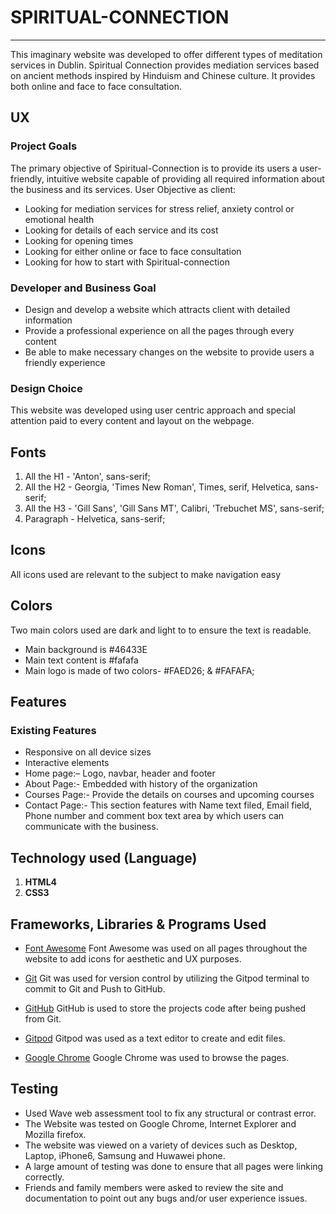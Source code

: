 # SPIRITUAL-CONNECTION
______________
This imaginary website was developed to offer different types of meditation services in Dublin. Spiritual Connection provides mediation services based on ancient methods inspired by Hinduism and Chinese culture. It provides both online and face to face consultation.
## UX

### Project Goals
The primary objective of Spiritual-Connection is to provide its users a user-friendly, intuitive website capable of providing all required information about the business and its services.
User Objective as client:
* Looking for mediation services for stress relief, anxiety control or emotional health
* Looking for details of each service and its cost
* Looking for opening times
* Looking for either online or face to face consultation
* Looking for how to start with Spiritual-connection

### Developer and Business Goal
* Design and develop a website which attracts client with detailed information
* Provide a professional experience on all the pages through every content
* Be able to make necessary changes on the website to provide users a friendly experience

### Design Choice
This website was developed using user centric approach and special attention paid to every content and layout on the webpage.

## Fonts
1. All the H1 - 'Anton', sans-serif;
2. All the H2 - Georgia, 'Times New Roman', Times, serif, Helvetica, sans-serif;
3. All the H3 - 'Gill Sans', 'Gill Sans MT', Calibri, 'Trebuchet MS', sans-serif;
4. Paragraph - Helvetica, sans-serif;

## Icons
All icons used are relevant to the subject to make navigation easy

## Colors
Two main colors used are dark and light to to ensure the text is readable.
 * Main background is #46433E
 * Main text content is #fafafa
 * Main logo is made of two colors- #FAED26; & #FAFAFA;

## Features

### Existing Features
* Responsive on all device sizes
* Interactive elements
* Home page:– Logo, navbar, header and footer
* About Page:- Embedded with history of the organization
* Courses Page:- Provide the details on courses and upcoming courses
* Contact Page:- This section features with Name text filed, Email field, Phone number and comment box text area by which users can communicate with the business. 

## Technology used (Language)
1. **HTML4**
2. **CSS3**

## Frameworks, Libraries & Programs Used

* [Font Awesome](https://fontawesome.com/)
Font Awesome was used on all pages throughout the website to add icons for aesthetic and UX purposes.

* [Git](https://git-scm.com/)
Git was used for version control by utilizing the Gitpod terminal to commit to Git and Push to GitHub.

* [GitHub](https://github.com/)
GitHub is used to store the projects code after being pushed from Git.

* [Gitpod](https://www.gitpod.io/)
Gitpod was used as a text editor to create and edit files.

* [Google Chrome](https://www.google.com/)
Google Chrome was used to browse the pages.

## Testing
* Used Wave web assessment tool to fix any structural or contrast error.
* The Website was tested on Google Chrome, Internet Explorer and Mozilla firefox.
* The website was viewed on a variety of devices such as Desktop, Laptop, iPhone6, Samsung and Huwawei phone.
* A large amount of testing was done to ensure that all pages were linking correctly.
* Friends and family members were asked to review the site and documentation to point out any bugs and/or user experience issues.